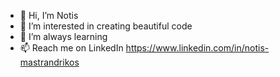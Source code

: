 - 👋 Hi, I’m Notis
- 👀 I’m interested in creating beautiful code
- 🌱 I’m always learning
- 📫 Reach me on LinkedIn https://www.linkedin.com/in/notis-mastrandrikos

<!---
notihnio/notihnio is a ✨ special ✨ repository because its `README.md` (this file) appears on your GitHub profile.
You can click the Preview link to take a look at your changes.
--->
